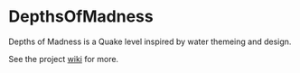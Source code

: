 # DepthsOfMadness
Depths of Madness is a Quake level inspired by water themeing and design. 

See the project [wiki](https://github.com/GavinKWade01/DepthsOfMadness/wiki) for more. 
